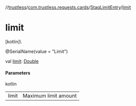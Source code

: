 //[trustless](../../../index.md)/[com.trustless.requests.cards](../index.md)/[StaqLimitEntry](index.md)/[limit](limit.md)

# limit

[kotlin]\

@SerialName(value = &quot;Limit&quot;)

val [limit](limit.md): [Double](https://kotlinlang.org/api/latest/jvm/stdlib/kotlin/-double/index.html)

#### Parameters

kotlin

| | |
|---|---|
| limit | Maximum limit amount |

